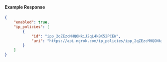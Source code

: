 <!-- Code generated for API Clients. DO NOT EDIT. -->

#### Example Response

```json
{
	"enabled": true,
	"ip_policies": [
		{
			"id": "ipp_2qZEzcMHQONkiJ2qL4kBK52PCEW",
			"uri": "https://api.ngrok.com/ip_policies/ipp_2qZEzcMHQONkiJ2qL4kBK52PCEW"
		}
	]
}
```
